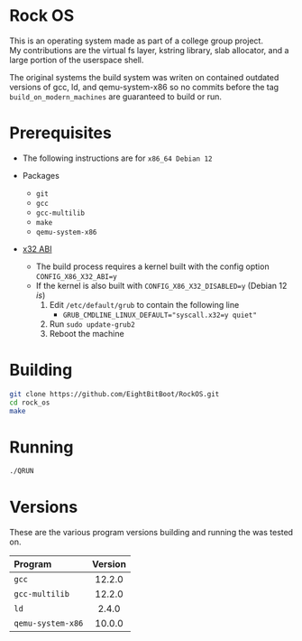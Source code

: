 # Rock OS

This is an operating system made as part of a college group project.  
My contributions are the virtual fs layer, kstring library, slab allocator, and a large portion of the userspace shell.  
  
The original systems the build system was writen on contained outdated versions of gcc, ld, and qemu-system-x86 so no commits before the tag `build_on_modern_machines` are guaranteed to build or run.

# Prerequisites
- The following instructions are for `x86_64 Debian 12`

- Packages
    - `git`
    - `gcc`
    - `gcc-multilib`
    - `make`
    - `qemu-system-x86`

- [x32 ABI](https://wiki.debian.org/X32Port)
    - The build process requires a kernel built with the config option `CONFIG_X86_X32_ABI=y`
    - If the kernel is also built with `CONFIG_X86_X32_DISABLED=y` (Debian 12 _is_)
        1. Edit `/etc/default/grub` to contain the following line
            - `GRUB_CMDLINE_LINUX_DEFAULT="syscall.x32=y quiet"`
        2. Run `sudo update-grub2`
        3. Reboot the machine

# Building

```bash
git clone https://github.com/EightBitBoot/RockOS.git
cd rock_os
make
```

# Running

```bash
./QRUN
```

# Versions
These are the various program versions building and running the was tested on.

| Program           | Version |
|:------------------|:-------:|
| `gcc`             | 12.2.0  |
| `gcc-multilib`    | 12.2.0  |
| `ld`              | 2.4.0   |
| `qemu-system-x86` | 10.0.0  |
